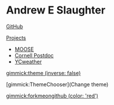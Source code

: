 # Andrew E Slaughter
[GitHub](https://github.com/aeslaughter)

[Projects]()

  * [MOOSE](www.mooseframework.com)
  * [Cornell Postdoc](http://aeslaughter.github.io/postdoc/)
  * [YCweather](http://aeslaughter.github.io/YCweather/)

<!-- set a default theme -->
[gimmick:theme (inverse: false)](bootstrap)

<!-- show a theme chooser in the menu bar -->
[gimmick:ThemeChooser](Change theme)

<!-- show a fork me on github ribbon -->
[gimmick:forkmeongithub (color: 'red')](http://github.com/idaholab/moose-page/)
